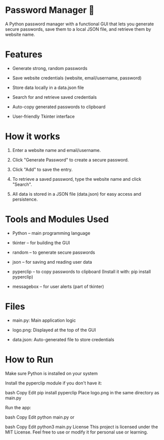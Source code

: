 # Password Manager 🔐
A Python password manager with a functional GUI that lets you generate secure passwords, save them to a local JSON file, and retrieve them by website name.

# Features
- Generate strong, random passwords

- Save website credentials (website, email/username, password)

- Store data locally in a data.json file

- Search for and retrieve saved credentials

- Auto-copy generated passwords to clipboard

- User-friendly Tkinter interface

# How it works
1. Enter a website name and email/username.

2. Click "Generate Password" to create a secure password.

3. Click "Add" to save the entry.

4. To retrieve a saved password, type the website name and click "Search".

5. All data is stored in a JSON file (data.json) for easy access and persistence.

# Tools and Modules Used
- Python – main programming language

- tkinter – for building the GUI

- random – to generate secure passwords

- json – for saving and reading user data

- pyperclip – to copy passwords to clipboard
(Install it with: pip install pyperclip)

- messagebox – for user alerts (part of tkinter)

# Files
- main.py: Main application logic

- logo.png: Displayed at the top of the GUI

- data.json: Auto-generated file to store credentials

# How to Run
Make sure Python is installed on your system

Install the pyperclip module if you don't have it:

bash
Copy
Edit
pip install pyperclip
Place logo.png in the same directory as main.py

Run the app:

bash
Copy
Edit
python main.py
or

bash
Copy
Edit
python3 main.py
License
This project is licensed under the MIT License. Feel free to use or modify it for personal use or learning.


